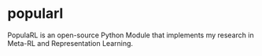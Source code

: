 # popularl
PopulaRL is an open-source Python Module that implements my research in Meta-RL and Representation Learning.
